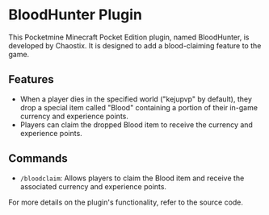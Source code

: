 # BloodHunter Plugin

This Pocketmine Minecraft Pocket Edition plugin, named BloodHunter, is developed by Chaostix. It is designed to add a blood-claiming feature to the game.

## Features
- When a player dies in the specified world ("kejupvp" by default), they drop a special item called "Blood" containing a portion of their in-game currency and experience points.
- Players can claim the dropped Blood item to receive the currency and experience points.

## Commands
- `/bloodclaim`: Allows players to claim the Blood item and receive the associated currency and experience points.

For more details on the plugin's functionality, refer to the source code.